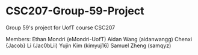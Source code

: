 # CSC207-Group-59-Project
Group 59's project for UofT course CSC207

Members:
Ethan Mondri (eMondri-UofT)
Aidan Wang (aidanwangg)
Chenxi {Jacob} Li (Jac0bLii)
Yujin Kim (kimyuj16)
Samuel Zheng (samqyz)

